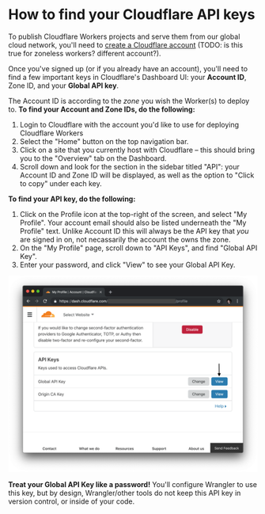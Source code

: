 # How to find your Cloudflare API keys

To publish Cloudflare Workers projects and serve them from our global cloud network, you'll need to [create a Cloudflare account](https://support.cloudflare.com/hc/en-us/articles/201720164) (TODO: is this true for zoneless workers? different account?).

Once you've signed up (or if you already have an account), you'll need to find a few important keys in Cloudflare's Dashboard UI: your **Account ID**, Zone ID, and your **Global API key**.

The Account ID is according to the *zone* you wish the Worker(s) to deploy to. **To find your Account and Zone IDs, do the following:**

1. Login to Cloudflare with the account you'd like to use for deploying Cloudflare Workers
2. Select the "Home" button on the top navigation bar.
3. Click on a site that you currently host with Cloudflare – this should bring you to the "Overview" tab on the Dashboard.
4. Scroll down and look for the section in the sidebar titled "API": your Account ID and Zone ID will be displayed, as well as the option to "Click to copy" under each key.

**To find your API key, do the following:**

1. Click on the Profile icon at the top-right of the screen, and select "My Profile". Your account email should also be listed underneath the "My Profile" text. Unlike Account ID this will always be the API key that *you* are signed in on, not necassarily the account the owns the zone.
2. On the "My Profile" page, scroll down to "API Keys", and find "Global API Key".
3. Enter your password, and click "View" to see your Global API Key.

![Viewing Cloudflare API keys](./media/api-keys.png)

**Treat your Global API Key like a password!** You'll configure Wrangler to use this key, but by design, Wrangler/other tools do not keep this API key in version control, or inside of your code.

